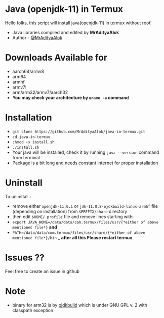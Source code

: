 # Java (openjdk-11) in Termux
Hello folks, this script will install java(openjdk-11) in termux without root!

- Java libraries compiled and edited by **MrAdityaAlok**
- Author - [@MrAdityaAlok](https://github.com/MrAdityaAlok)
# Downloads Available for 
- aarch64/armv8
- arm64
- armhf
- armv7l
- arm/arm32/armv7/aarch32
- **You may check your architecture by `uname -a` command**
# Installation
- `git clone https://github.com/MrAdityaAlok/java-in-termux.git`
- `cd java-in-termux`
- `chmod +x install.sh`
- `./install.sh`
- Your java will be installed, check it by running `java --version` command from terminal
- Package is a bit long  and needs constant internet for proper installation

# Uninstall
To uninstall : 
- remove either `openjdk-11.0.1` or `jdk-11.0.8-ojdkbuild-linux-armhf` file (depending on installation) from `$PREFIX/share` directory
- then edit `$HOME/.profile` file and remove lines starting with:
- `export JAVA_HOME=/data/data/com.termux/files/usr/{*either of above mentioned file*}` **and**
- `PATH=/data/data/com.termux/files/usr/share/{*either of above mentioned file*}/bin`
_ **after all this Please restart termux**

# Issues ??
Feel free to create an issue in github

# Note
- binary for arm32 is by [ojdkbuild](https://github.com/ojdkbuild/contrib_jdk11u-arm32-ci) which is under GNU GPL v. 2 with classpath exception
